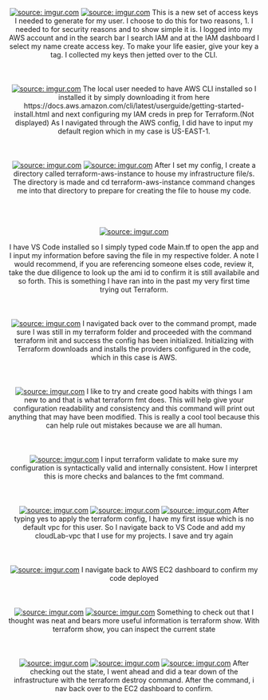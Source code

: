 <p align="center">
<a href="https://imgur.com/shcBlVf"><img src="https://i.imgur.com/shcBlVf.png" title="source: imgur.com" /></a>
<a href="https://imgur.com/B4kJGjv"><img src="https://i.imgur.com/B4kJGjv.png?1" title="source: imgur.com" /></a>
This is a new set of access keys I needed to generate for my user. I choose to do this for two reasons, 1. I needed to for security reasons and to show simple it is. I logged into my AWS account and in the search bar I search IAM and at the IAM dashboard I select my name create access key. To make your life easier, give your key a tag. I collected my keys then jetted over to the CLI.
  <br />
  <br />
  <br />
  <br />
  <a href="https://imgur.com/bdSY4QZ"><img src="https://i.imgur.com/bdSY4QZ.png" title="source: imgur.com" /></a>
The local user needed to have AWS CLI installed so I installed it by simply downloading it from here https://docs.aws.amazon.com/cli/latest/userguide/getting-started-install.html and next configuring my IAM creds in prep for Terraform.(Not displayed) As I navigated through the AWS config, I did have to input my default region which in my case is US-EAST-1.
  <br />
  <br />
  <br />
  <br />
  <a href="https://imgur.com/GUo2WHF"><img src="https://i.imgur.com/GUo2WHF.png" title="source: imgur.com" /></a>
  <a href="https://imgur.com/BUCJOtT"><img src="https://i.imgur.com/BUCJOtT.png" title="source: imgur.com" /></a>
After I set my config, I create a directory called terraform-aws-instance to house my infrastructure file/s. The directory is made and cd terraform-aws-instance command changes me into that directory to prepare for creating the file to house my code.
  <br />
  <br />
  <br />
  <br />
  <p align="center"><a href="https://imgur.com/vpV2F3T"><img src="https://i.imgur.com/vpV2F3T.png" title="source: imgur.com" /></a><p align="center">
 I have VS Code installed so I simply typed code Main.tf to open the app and I input my information before saving the file in my respective folder. A note I would recommend, if you are referencing someone elses code, review it, take the due diligence to look up the ami id to confirm it is still availabile and so forth. This is something I have ran into in the past my very first time trying out Terraform.
  <br />
  <br />
  <br />
  <br />
  <a href="https://imgur.com/253BQX3"><img src="https://i.imgur.com/253BQX3.png" title="source: imgur.com" /></a>
I navigated back over to the command prompt, made sure I was still in my terraform folder and proceeded with the command terraform init and success the config has been initialized. Initializing with Terraform downloads and installs the providers configured in the code, which in this case is AWS.
  <br />
  <br />
  <br />
  <br />
  <a href="https://imgur.com/wzzxcFu"><img src="https://i.imgur.com/wzzxcFu.png" title="source: imgur.com" /></a>
I like to try and create good habits with things I am new to and that is what terraform fmt does. This will help give your configuration readability and consistency and this command will print out anything that may have been modified. This is really a cool tool because this can help rule out mistakes because we are all human.
  <br />
  <br />
  <br />
  <br />
  <a href="https://imgur.com/HpmriNq"><img src="https://i.imgur.com/HpmriNq.png" title="source: imgur.com" /></a>
I input terraform validate to make sure my configuration is syntactically valid and internally consistent. How I interpret this is more checks and balances to the fmt command.
  <br />
  <br />
  <br />
  <br />
  <a href="https://imgur.com/J6rdsH7"><img src="https://i.imgur.com/J6rdsH7.png" title="source: imgur.com" /></a>
  <a href="https://imgur.com/WarNJwP"><img src="https://i.imgur.com/WarNJwP.png" title="source: imgur.com" /></a>
  <a href="https://imgur.com/91XbRUZ"><img src="https://i.imgur.com/91XbRUZ.png" title="source: imgur.com" /></a>
After typing yes to apply the terraform config, I have my first issue which is no default vpc for this user. So I navigate back to VS Code and add my cloudLab-vpc that I use for my projects. I save and try again
  <br />
  <br />
  <br />
  <br />
  <a href="https://imgur.com/0nokbhG"><img src="https://i.imgur.com/0nokbhG.png" title="source: imgur.com" /></a>
I navigate back to AWS EC2 dashboard to confirm my code deployed
  <br />
  <br />
  <br />
  <br />
  <a href="https://imgur.com/57bCapo"><img src="https://i.imgur.com/57bCapo.png" title="source: imgur.com" /></a>
  <a href="https://imgur.com/YToUrxB"><img src="https://i.imgur.com/YToUrxB.png" title="source: imgur.com" /></a>
Something to check out that I thought was neat and bears more useful information is terraform show. With terraform show, you can inspect the current state
  <br />
  <br />
  <br />
  <br />
  <a href="https://imgur.com/DT9UAnA"><img src="https://i.imgur.com/DT9UAnA.png" title="source: imgur.com" /></a>
  <a href="https://imgur.com/LoBAcQw"><img src="https://i.imgur.com/LoBAcQw.png" title="source: imgur.com" /></a>
  <a href="https://imgur.com/LO1DghD"><img src="https://i.imgur.com/LO1DghD.png" title="source: imgur.com" /></a>
After checking out the state, I went ahead and did a tear down of the infrastructure with the terraform destroy command. After the command, i nav back over to the EC2 dashboard to confirm.
<p align="center">
